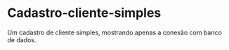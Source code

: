 # Cadastro-cliente-simples
Um cadastro de cliente simples, mostrando apenas a conexão com banco de dados.
